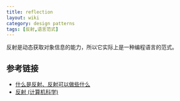 ```yaml
---
title: reflection
layout: wiki
category: design patterns
tags: [反射,语言范式]
---
```


反射是动态获取对象信息的能力，所以它实际上是一种编程语言的范式。


## 参考链接

* [什么是反射、反射可以做些什么](http://www.cnblogs.com/zhaopei/p/reflection.html)
* [反射 (计算机科学)](https://zh.wikipedia.org/wiki/%E5%8F%8D%E5%B0%84)